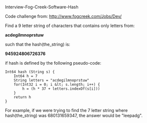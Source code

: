 Interview-Fog-Creek-Software-Hash

Code challenge from: http://www.fogcreek.com/Jobs/Dev/


Find a 9 letter string of characters that contains only letters from:

**acdegilmnoprstuw**

such that the hash(the_string) is:

**945924806726376**

if hash is defined by the following pseudo-code:

```pseudocode
Int64 hash (String s) {
    Int64 h = 7
    String letters = "acdegilmnoprstuw"
    for(Int32 i = 0; i &lt; s.length; i++) {
        h = (h * 37 + letters.indexOf(s[i]))
    }
    return h
}
```

For example, if we were trying to find the 7 letter string where hash(the_string) was 680131659347, the answer would be "leepadg".
